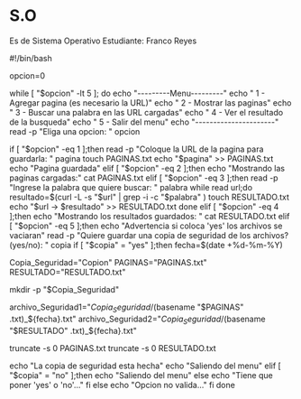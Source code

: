 # S.O
Es de Sistema Operativo
Estudiante: Franco Reyes

#!/bin/bash

opcion=0

while [ "$opcion" -lt 5 ]; do
echo "---------Menu---------"
echo " 1 - Agregar pagina (es necesario la URL)"
echo " 2 - Mostrar las paginas"
echo " 3 - Buscar una palabra en las URL cargadas"
echo " 4 - Ver el resultado de la busqueda"
echo " 5 - Salir del menu"
echo "----------------------"
read -p "Eliga una opcion: " opcion

if [ "$opcion" -eq 1 ];then
read -p "Coloque la URL de la pagina para guardarla: " pagina
touch PAGINAS.txt
echo "$pagina" >> PAGINAS.txt
echo "Pagina guardada"
elif [ "$opcion" -eq 2 ];then
echo "Mostrando las paginas cargadas:"
cat PAGINAS.txt
elif [ "$opcion" -eq 3 ];then
read -p "Ingrese la palabra que quiere buscar: " palabra
while read url;do
resultado=$(curl -L -s "$url" | grep -i -c "$palabra" )
touch RESULTADO.txt
echo "$url -> $resultado" >> RESULTADO.txt
done
elif [ "$opcion" -eq 4 ];then
echo "Mostrando los resultados guardados: "
cat RESULTADO.txt
elif [ "$opcion" -eq 5 ];then
echo "Advertencia si coloca 'yes' los archivos se vaciaran"
read -p "Quiere guardar una copia de seguridad de los archivos? (yes/no): " copia
if [ "$copia" = "yes" ];then
fecha=$(date +%d-%m-%Y)

Copia_Seguridad="Copion"
PAGINAS="PAGINAS.txt"
RESULTADO="RESULTADO.txt"

mkdir -p "$Copia_Seguridad"

archivo_Seguridad1="${Copia_Seguridad}/$(basename "$PAGINAS" .txt)_${fecha}.txt"
archivo_Seguridad2="${Copia_Seguridad}/$(basename "$RESULTADO" .txt)_${fecha}.txt"

truncate -s 0 PAGINAS.txt
truncate -s 0 RESULTADO.txt

echo "La copia de seguridad esta hecha"
echo "Saliendo del menu"
elif [ "$copia" = "no" ];then
echo "Saliendo del menu"
else
echo "Tiene que poner 'yes' o 'no'..."
fi
else
echo "Opcion no valida..."
fi
done
